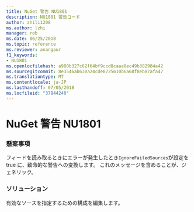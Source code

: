 ```yaml
---
title: NuGet 警告 NU1801
description: NU1801 警告コード
author: zhili1208
ms.author: lzhi
manager: rob
ms.date: 06/25/2018
ms.topic: reference
ms.reviewer: anangaur
f1_keywords:
- NU1801
ms.openlocfilehash: a980b327c62f64bf9ccd8caaa8ec49b382984a42
ms.sourcegitcommit: 8e3546ab630a24cde8725610b6a68f8eb87afa47
ms.translationtype: MT
ms.contentlocale: ja-JP
ms.lasthandoff: 07/05/2018
ms.locfileid: "37844240"
---
```

# <a name="nuget-warning-nu1801"></a>NuGet 警告 NU1801

### <a name="issue"></a>懸案事項
フィードを読み取るときにエラーが発生したとき`IgnoreFailedSources`が設定を true に、致命的な警告への変換します。 これのメッセージを含めることが、ジェネリック。

### <a name="solution"></a>ソリューション
有効なソースを指定するための構成を編集します。